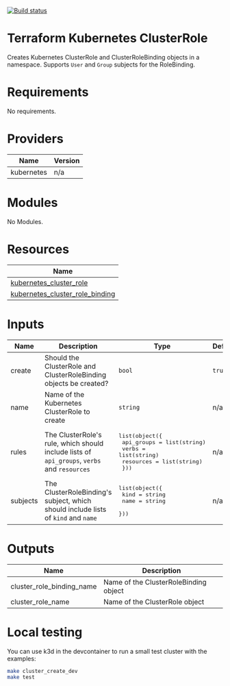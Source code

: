 [![Build status](https://github.com/patheard/terraform-kubernetes-cluster-role/actions/workflows/terraform.yml/badge.svg)](https://github.com/patheard/terraform-kubernetes-cluster-role/actions/workflows/terraform.yml)

# Terraform Kubernetes ClusterRole
Creates Kubernetes ClusterRole and ClusterRoleBinding objects in a namespace.  Supports `User` and `Group` subjects for the RoleBinding.

# Requirements

No requirements.

# Providers

| Name | Version |
|------|---------|
| kubernetes | n/a |

# Modules

No Modules.

# Resources

| Name |
|------|
| [kubernetes_cluster_role](https://registry.terraform.io/providers/hashicorp/kubernetes/latest/docs/resources/cluster_role) |
| [kubernetes_cluster_role_binding](https://registry.terraform.io/providers/hashicorp/kubernetes/latest/docs/resources/cluster_role_binding) |

# Inputs

| Name | Description | Type | Default | Required |
|------|-------------|------|---------|:--------:|
| create | Should the ClusterRole and ClusterRoleBinding objects be created? | `bool` | `true` | no |
| name | Name of the Kubernetes ClusterRole to create | `string` | n/a | yes |
| rules | The ClusterRole's rule, which should include lists of `api_groups`, `verbs` and `resources` | <pre>list(object({<br>    api_groups = list(string)<br>    verbs      = list(string)<br>    resources  = list(string)<br>  }))</pre> | n/a | yes |
| subjects | The ClusterRoleBinding's subject, which should include lists of `kind` and `name` | <pre>list(object({<br>    kind = string<br>    name = string<br>  }))</pre> | n/a | yes |

# Outputs

| Name | Description |
|------|-------------|
| cluster\_role\_binding\_name | Name of the ClusterRoleBinding object |
| cluster\_role\_name | Name of the ClusterRole object |

# Local testing
You can use k3d in the devcontainer to run a small test cluster with the examples:
```sh
make cluster_create_dev
make test
```
